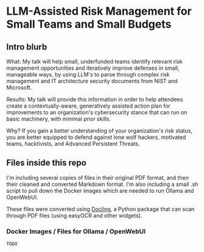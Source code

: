 # LLM-Assisted Risk Management for Small Teams and Small Budgets
## Intro blurb
What: My talk will help small, underfunded teams identify relevant risk management opportunities and iteratively improve defenses in small, manageable ways, by using LLM's to parse through complex risk management and IT architecture security documents from NIST and Microsoft.

Results: My talk will provide this information in order to help attendees create a contextually-aware, generatively assisted action plan for improvements to an organization's cybersecurity stance that can run on basic machinery, with minimal prior skills.

Why? If you gain a better understanding of your organization's risk status, you are better equipped to defend against lone wolf hackers, motivated teams, hacktivists, and Advanced Persistent Threats.

## Files inside this repo
I'm including several copies of files in their original PDF format, and then their cleaned and converted Markdown format. I'm also including a small .sh script to pull down the Docker images which are needed to run Ollama and OpenWebUI.

These files were converted using [Docling](https://https://github.com/docling-project/docling), a Python package that can scan through PDF files (using easyOCR and other widgets).

### Docker Images / Files for Ollama / OpenWebUI
`TODO`